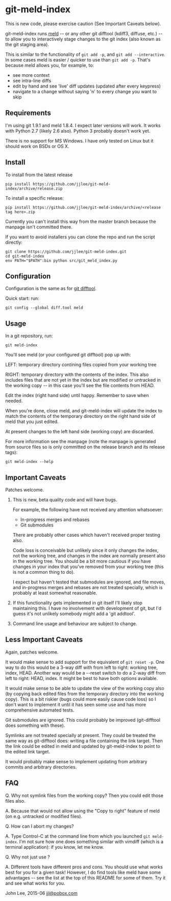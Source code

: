 # git-meld-index

This is new code, please exercise caution (See Important Caveats below).

git-meld-index runs [meld](http://meldmerge.org/) -- or any other git
difftool (kdiff3, diffuse, etc.) -- to allow you to interactively
stage changes to the git index (also known as the git staging area).

This is similar to the functionality of `git add -p`, and `git add
--interactive`.  In some cases meld is easier / quicker to use than
`git add -p`.  That's because meld allows you, for example, to:

* see more context
* see intra-line diffs
* edit by hand and see 'live' diff updates (updated after every keypress)
* navigate to a change without saying 'n' to every change you want to skip


## Requirements

I'm using git 1.9.1 and meld 1.8.4.  I expect later versions will
work.  It works with Python 2.7 (likely 2.6 also).  Python 3 probably
doesn't work yet.

There is no support for MS Windows.  I have only tested on Linux but
it should work on BSDs or OS X.


## Install

To install from the latest release

```
pip install https://github.com/jjlee/git-meld-index/archive/release.zip
```

To install a specific release:

```
pip install https://github.com/jjlee/git-meld-index/archive/<release tag here>.zip
```

Currently you can't install this way from the master branch because
the manpage isn't committed there.

If you want to avoid installers you can clone the repo and run the
script directly:

```
git clone https://github.com/jjlee/git-meld-index.git
cd git-meld-index
env PATH="$PATH":bin python src/git_meld_index.py
```


## Configuration

Configuration is the same as for [git difftool][git-difftool-config-docs].

Quick start: run:

```
git config --global diff.tool meld
```

  [git-difftool-config-docs]: http://git-scm.com/docs/git-difftool#_config_variables


## Usage

In a git repository, run:

```
git meld-index
```

You'll see meld (or your configured git difftool) pop up with:

LEFT: temporary directory contining files copied from your working
tree

RIGHT: temporary directory with the contents of the index.  This also
includes files that are not yet in the index but are modified or
untracked in the working copy -- in this case you'll see the file
contents from HEAD.

Edit the index (right hand side) until happy.  Remember to save when
needed.

When you're done, close meld, and git-meld-index will update the index
to match the contents of the temporary directory on the right hand
side of meld that you just edited.

At present changes to the left hand side (working copy) are discarded.

For more information see the manpage (note the manpage is generated
from source files so is only committed on the release branch and its
release tags):

```
git meld-index --help
```

## Important Caveats

Patches welcome.

1. This is new, beta quality code and will have bugs.

	For example, the following have not received any attention whatsoever:

	* In-progress merges and rebases
	* Git submodules

	There are probably other cases which haven't received proper
	testing also.

	Code loss is conceivable but unlikely since it only changes the index,
	not the working tree, and changes in the index are normally present
	also in the working tree.  You should be a bit more cautious if you
	have changes in your index that you've removed from your working tree
	(this is not a common thing to do).

	I expect but haven't tested that submodules are ignored, and file
	moves, and in-progress merges and rebases are not treated
	specially, which is probably at least somewhat reasonable.

2. If this functionality gets implemented in git itself I'll likely
stop maintaining this.  I have no involvement with development of git,
but I'd guess it's not unlikely somebody might add a 'git addtool'.

3. Command line usage and behaviour are subject to change.


## Less Important Caveats

Again, patches welcome.

It would make sense to add support for the equivalent of `git reset
-p`.  One way to do this would be a 3-way diff with from left to
right: working tree, index, HEAD.  Another way would be a --reset
switch to do a 2-way diff from left to right: HEAD, index.  It might
be best to have both options available.

It would make sense to be able to update the view of the working copy
also (by copying back edited files from the temporary directory into
the working copy).  This is a bit riskier (bugs could more easily
cause code loss) so I don't want to implement it until it has seen
some use and has more comprehensive automated tests.

Git submodules are ignored.  This could probably be improved
(git-difftool does something with these).

Symlinks are not treated specially at present.  They could be treated
the same way as git-difftool does: writing a file containing the link
target.  Then the link could be edited in meld and updated by
git-meld-index to point to the edited link target.

It would probably make sense to implement updating from arbitrary
commits and arbitrary directories.


## FAQ

Q. Why not symlink files from the working copy?  Then you could edit
those files also.

A. Because that would not allow using the "Copy to right" feature of
meld (on e.g. untracked or modified files).

Q. How can I abort my changes?

A. Type Control-C at the command line from which you launched `git
meld-index`.  I'm not sure how one does something similar with vimdiff
(which is a terminal application): if you know, let me know.

Q. Why not just use <favourite staging tool>?

A. Different tools have different pros and cons.  You should use what
works best for you for a given task!  However, I do find tools like
meld have some advantages -- see the list at the top of this README
for some of them.  Try it and see what works for you.


John Lee, 2015-06
jjl@pobox.com
